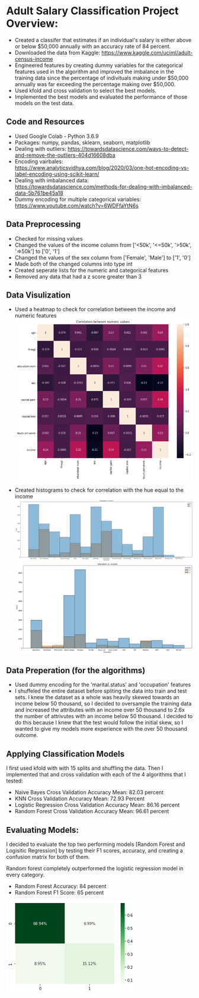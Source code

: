 # Adult Salary Classification Project Overview:
* Created a classifer that estimates if an individual's salary is either above or below $50,000 annually with an accuracy rate of 84 percent. 
* Downloaded the data from Kaggle: https://www.kaggle.com/uciml/adult-census-income
* Engineered features by creating dummy variables for the categorical features used in the algorithm and improved the imbalance in the training data since the percentage of indivituals making under $50,000 annually was far exceeding the percentage making over $50,000. 
* Used kfold and cross validation to select the best models. 
* Implemented the best models and evaluated the performance of those models on the test data. 

## Code and Resources 
* Used Google Colab - Python 3.6.9
* Packages: numpy, pandas, sklearn, seaborn, matplotlib
* Dealing with outliers: https://towardsdatascience.com/ways-to-detect-and-remove-the-outliers-404d16608dba
* Encoding vairbales: https://www.analyticsvidhya.com/blog/2020/03/one-hot-encoding-vs-label-encoding-using-scikit-learn/
* Dealing with imbalanced data: https://towardsdatascience.com/methods-for-dealing-with-imbalanced-data-5b761be45a18
* Dummy encoding for multiple categorical variables: https://www.youtube.com/watch?v=6WDFfaYtN6s

## Data Preprocessing 
* Checked for missing values
* Changed the values of the income column from ['<50k', '<=50k', '>50k', '=>50k'] to ['0', '1'] 
* Changed the values of the sex column from ['Female', 'Male'] to ['1', '0']
* Made both of the changed columns into type int
* Created seperate lists for the numeric and categorical features
* Removed any data that had a z score greater than 3

## Data Visulization 
* Used a heatmap to check for correlation between the income and numeric features 
![](images/Heatmap.png)

* Created histograms to check for correlation with the hue equal to the income 
![](images/OccupationvsIncome.png)
![](images/EduvsIncome.png)

## Data Preperation (for the algorithms)
* Used dummy encoding for the 'marital.status' and 'occupation' features 
* I shuffeled the entire dataset before spliting the data into train and test sets. I knew the dataset as a whole was heavily skewed towards an income below 50 thousand, so I decided to oversample the training data and increased the attributes with an income over 50 thousand to 2.6x the number of attrivutes with an income below 50 thousand. I decided to do this because I knew that the test would follow the initial skew, so I wanted to give my models more experience with the over 50 thousand outcome.

## Applying Classification Models
I first used kfold with with 15 splits and shuffling the data. Then I implemented that and cross validation with each of the 4 algorithms that I tested:
* Naive Bayes Cross Validation Accuracy Mean: 82.03 percent
* KNN Cross Validation Accuracy Mean: 72.93 Percent
* Logistic Regression Cross Validation Accuracy Mean: 86.16 percent
* Random Forest Cross Validation Accuracy Mean: 96.61 percent 

## Evaluating Models: 
I decided to evaluate the top two performing models [Random Forest and Logisitic Regression] by testing their F1 scores, accuracy, and creating a confusion matrix for both of them. 

Random forest completely outperformed the logistic regression model in every category. 
* Random Forest Accuracy: 84 percent
* Random Forest F1 Score: 65 percent

![](images/Confusion.png)
